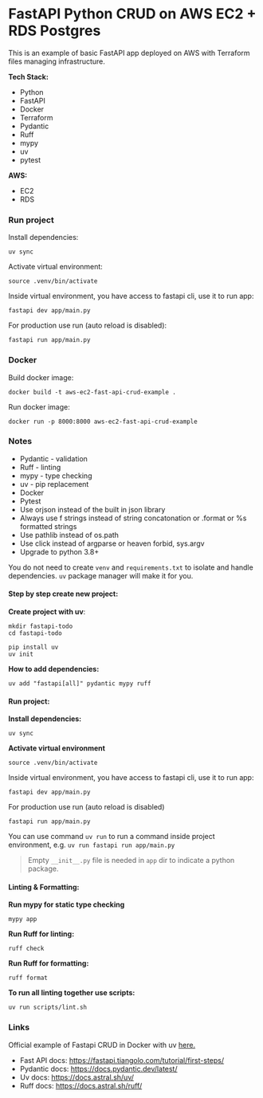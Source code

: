 # FastAPI Python CRUD on AWS EC2 + RDS Postgres

This is an example of basic FastAPI app deployed on AWS with Terraform files managing infrastructure.

**Tech Stack:**
- Python
- FastAPI
- Docker
- Terraform
- Pydantic
- Ruff 
- mypy
- uv
- pytest

**AWS:**
- EC2
- RDS


### Run project

Install dependencies:
```
uv sync
```

Activate virtual environment:
```
source .venv/bin/activate
```

Inside virtual environment, you have access to fastapi cli, use it to run app:
```
fastapi dev app/main.py 
```

For production use run (auto reload is disabled):
```
fastapi run app/main.py 
```

### Docker

Build docker image:
```
docker build -t aws-ec2-fast-api-crud-example .
```

Run docker image:
```
docker run -p 8000:8000 aws-ec2-fast-api-crud-example
```

### Notes

- Pydantic - validation
- Ruff - linting
- mypy - type checking
- uv - pip replacement
- Docker
- Pytest
- Use orjson instead of the built in json library
- Always use f strings instead of string concatonation or .format or %s formatted strings
- Use pathlib instead of os.path
- Use click instead of argparse or heaven forbid, sys.argv
- Upgrade to python 3.8+

You do not need to create `venv` and `requirements.txt` to isolate and handle dependencies. `uv` package manager will make it for you.

#### Step by step create new project:

**Create project with uv**:
```
mkdir fastapi-todo
cd fastapi-todo
```

```
pip install uv
uv init
```

**How to add dependencies:**
```
uv add "fastapi[all]" pydantic mypy ruff
```

#### Run project:

**Install dependencies:**
```
uv sync
```

**Activate virtual environment**
```
source .venv/bin/activate
```

Inside virtual environment, you have access to fastapi cli, use it to run app:
```
fastapi dev app/main.py 
```

For production use run (auto reload is disabled)
```
fastapi run app/main.py 
``` 

You can use command `uv run` to run a command inside project environment, e.g. `uv run fastapi run app/main.py`

> Empty `__init__.py` file is needed in `app` dir to indicate a python package.

#### Linting & Formatting:

**Run mypy for static type checking**

```
mypy app
```

**Run Ruff for linting:**
```
ruff check
```

**Run Ruff for formatting:**
```
ruff format
```

**To run all linting together use scripts:**
```
uv run scripts/lint.sh
```

### Links

Official example of Fastapi CRUD in Docker with uv [here.](https://github.com/fastapi/full-stack-fastapi-template/tree/master)

- Fast API docs: https://fastapi.tiangolo.com/tutorial/first-steps/
- Pydantic docs: https://docs.pydantic.dev/latest/
- Uv docs: https://docs.astral.sh/uv/
- Ruff docs: https://docs.astral.sh/ruff/